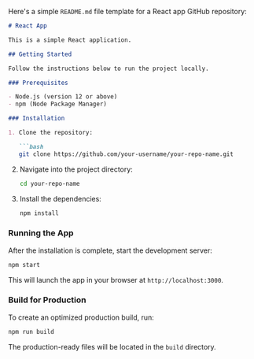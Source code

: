 Here's a simple `README.md` file template for a React app GitHub repository:

```markdown
# React App

This is a simple React application.

## Getting Started

Follow the instructions below to run the project locally.

### Prerequisites

- Node.js (version 12 or above)
- npm (Node Package Manager)

### Installation

1. Clone the repository:

   ```bash
   git clone https://github.com/your-username/your-repo-name.git
   ```

2. Navigate into the project directory:

   ```bash
   cd your-repo-name
   ```

3. Install the dependencies:

   ```bash
   npm install
   ```

### Running the App

After the installation is complete, start the development server:

```bash
npm start
```

This will launch the app in your browser at `http://localhost:3000`.

### Build for Production

To create an optimized production build, run:

```bash
npm run build
```

The production-ready files will be located in the `build` directory.
